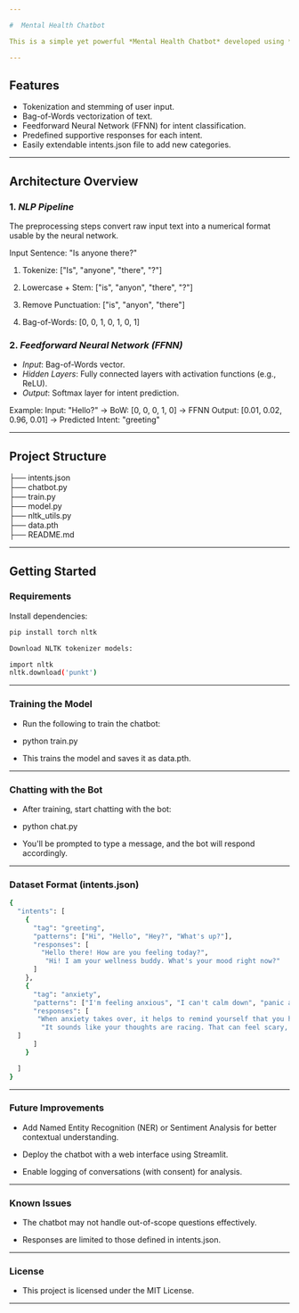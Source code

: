 ```yaml
---

#  Mental Health Chatbot 

This is a simple yet powerful *Mental Health Chatbot* developed using *PyTorch* and *Natural Language Processing (NLP)*. It is designed to recognize user intent from text input and provide supportive, empathetic responses to promote mental well-being.

---
```


##  Features

- Tokenization and stemming of user input.
- Bag-of-Words vectorization of text.
- Feedforward Neural Network (FFNN) for intent classification.
- Predefined supportive responses for each intent.
- Easily extendable intents.json file to add new categories.

---

##  Architecture Overview

### 1. *NLP Pipeline*
The preprocessing steps convert raw input text into a numerical format usable by the neural network.

Input Sentence: "Is anyone there?"

1. Tokenize:         ["Is", "anyone", "there", "?"]


2. Lowercase + Stem: ["is", "anyon", "there", "?"]


3. Remove Punctuation: ["is", "anyon", "there"]


4. Bag-of-Words:     [0, 0, 1, 0, 1, 0, 1]  



### 2. *Feedforward Neural Network (FFNN)*

- *Input*: Bag-of-Words vector.
- *Hidden Layers*: Fully connected layers with activation functions (e.g., ReLU).
- *Output*: Softmax layer for intent prediction.

Example: Input: "Hello?" → BoW: [0, 0, 0, 1, 0] → FFNN Output: [0.01, 0.02, 0.96, 0.01] → Predicted Intent: "greeting"

---

##  Project Structure

├── intents.json       
├── chatbot.py         
├── train.py          
├── model.py           
├── nltk_utils.py       
├── data.pth            
├── README.md          

---

##  Getting Started

###  Requirements

Install dependencies:

```bash
pip install torch nltk

Download NLTK tokenizer models:

import nltk
nltk.download('punkt')
```

---

 ### Training the Model

- Run the following to train the chatbot:

- python train.py

- This trains the model and saves it as data.pth.


---

### Chatting with the Bot

- After training, start chatting with the bot:

- python chat.py

- You'll be prompted to type a message, and the bot will respond accordingly.


---

### Dataset Format (intents.json)
```bash
{
  "intents": [
    {
      "tag": "greeting",
      "patterns": ["Hi", "Hello", "Hey?", "What's up?"],
      "responses": [
        "Hello there! How are you feeling today?",
         "Hi! I am your wellness buddy. What's your mood right now?"
      ]
    },
    {
      "tag": "anxiety",
      "patterns": ["I'm feeling anxious", "I can't calm down", "panic attack"],
      "responses": [
       "When anxiety takes over, it helps to remind yourself that you have come through tough moments before. You are stronger than this feeling. Would you like a short motivational speech, a calm soundscape, or a gentle mental reset exercise?",
        "It sounds like your thoughts are racing. That can feel scary, but it is manageable. Try to focus on your breathing for just a minute. I can play something soothing or guide you through a calm-down method if you would prefer."
  ]
      ]
    }

  ]
}

```
---

### Future Improvements

- Add Named Entity Recognition (NER) or Sentiment Analysis for better contextual understanding.

- Deploy the chatbot with a web interface using Streamlit.

- Enable logging of conversations (with consent) for analysis.



---

### Known Issues

- The chatbot may not handle out-of-scope questions effectively.

- Responses are limited to those defined in intents.json.



---

### License

- This project is licensed under the MIT License.


---




